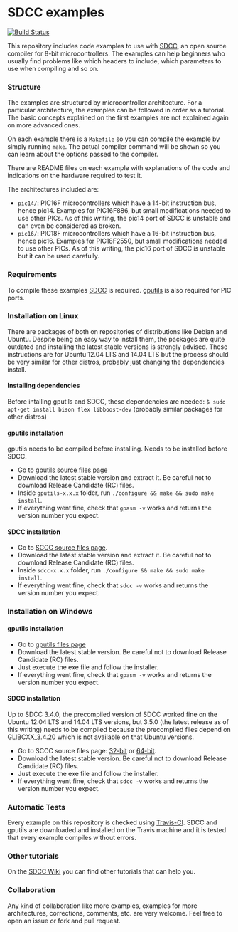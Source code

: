 SDCC examples
=============

[![Build Status](https://travis-ci.org/diegoherranz/sdcc-examples.svg)](https://travis-ci.org/diegoherranz/sdcc-examples)

This repository includes code examples to use with [SDCC](http://sdcc.sourceforge.net/), an open source compiler for 8-bit microcontrollers. The examples can help beginners who usually find problems like which headers to include, which parameters to use when compiling and so on.

### Structure

The examples are structured by microcontroller architecture. For a particular architecture, the examples can be followed in order as a tutorial. The basic concepts explained on the first examples are not explained again on more advanced ones.

On each example there is a `Makefile` so you can compile the example by simply running `make`. The actual compiler command will be shown so you can learn about the options passed to the compiler.

There are README files on each example with explanations of the code and indications on the hardware required to test it.

The architectures included are:

- `pic14/`: PIC16F microcontrollers which have a 14-bit instruction bus, hence pic14. Examples for PIC16F886, but small modifications needed to use other PICs. As of this writing, the pic14 port of SDCC is unstable and can even be considered as broken. 
- `pic16/`: PIC18F microcontrollers which have a 16-bit instruction bus, hence pic16. Examples for PIC18F2550, but small modifications needed to use other PICs. As of this writing, the pic16 port of SDCC is unstable but it can be used carefully.

### Requirements
To compile these examples [SDCC](http://sdcc.sourceforge.net/) is required. [gputils](http://gputils.sourceforge.net/) is also required for PIC ports.

### Installation on Linux
There are packages of both on repositories of distributions like Debian and Ubuntu. Despite being an easy way to install them, the packages are quite outdated and installing the latest stable versions is strongly advised. These instructions are for Ubuntu 12.04 LTS and 14.04 LTS but the process should be very similar for other distros, probably just changing the dependencies install. 

#### Installing dependencies
Before intalling gputils and SDCC, these dependencies are needed:
`$ sudo apt-get install bison flex libboost-dev` (probably similar packages for other distros)

#### gputils installation
gputils needs to be compiled before installing. Needs to be installed before SDCC.

  - Go to [gputils source files page](http://sourceforge.net/projects/gputils/files/gputils/)
  - Download the latest stable version and extract it. Be careful not to download Release Candidate (RC) files.
  - Inside `gputils-x.x.x` folder, run `./configure && make && sudo make install`.
  - If everything went fine, check that `gpasm -v` works and returns the version number you expect.

#### SDCC installation

  - Go to [SCCC source files page](http://sourceforge.net/projects/sdcc/files/sdcc/).
  - Download the latest stable version and extract it. Be careful not to download Release Candidate (RC) files.
  - Inside `sdcc-x.x.x` folder, run `./configure && make && sudo make install`.
  - If everything went fine, check that `sdcc -v` works and returns the version number you expect.

### Installation on Windows

#### gputils installation

  - Go to [gputils files page](http://sourceforge.net/projects/gputils/files/gputils-win32/)
  - Download the latest stable version. Be careful not to download Release Candidate (RC) files.
  - Just execute the exe file and follow the installer.
  - If everything went fine, check that `gpasm -v` works and returns the version number you expect.

#### SDCC installation
Up to SDCC 3.4.0, the precompiled version of SDCC worked fine on the Ubuntu 12.04 LTS and 14.04 LTS versions, but 3.5.0 (the latest release as of this writing) needs to be compiled because the precompiled files depend on GLIBCXX_3.4.20 which is not available on that Ubuntu versions.

  - Go to SCCC source files page: [32-bit](http://sourceforge.net/projects/sdcc/files/sdcc-win32/) or [64-bit](http://sourceforge.net/projects/sdcc/files/sdcc-win64/).
  - Download the latest stable version. Be careful not to download Release Candidate (RC) files.
  - Just execute the exe file and follow the installer.
  - If everything went fine, check that `sdcc -v` works and returns the version number you expect.

### Automatic Tests
Every example on this repository is checked using [Travis-CI](https://travis-ci.org/diegoherranz/sdcc-examples/builds). SDCC and gputils are downloaded and installed on the Travis machine and it is tested that every example compiles without errors.

### Other tutorials
On the [SDCC Wiki](http://sdcc.sourceforge.net/mediawiki/index.php/SDCC_tutorial) you can find other tutorials that can help you.

### Collaboration
Any kind of collaboration like more examples, examples for more architectures, corrections, comments, etc. are very welcome. Feel free to open an issue or fork and pull request.
